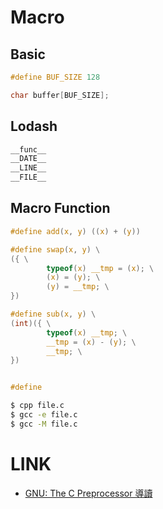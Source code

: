 # Macro

## Basic
```C
#define BUF_SIZE 128

char buffer[BUF_SIZE];
```

## Lodash
```C
__func__
__DATE__
__LINE__
__FILE__
```

## Macro Function
```C
#define add(x, y) ((x) + (y))

#define swap(x, y) \
({ \
        typeof(x) __tmp = (x); \
        (x) = (y); \
        (y) = __tmp; \
})

#define sub(x, y) \
(int)({ \
        typeof(x) __tmp; \
        __tmp = (x) - (y); \
        __tmp; \
})


#define
```

```sh
$ cpp file.c
$ gcc -e file.c
$ gcc -M file.c
```

# LINK
- [GNU: The C Preprocessor 導讀](http://wen00072-blog.logdown.com/posts/146624-talk-about-c-macros)
